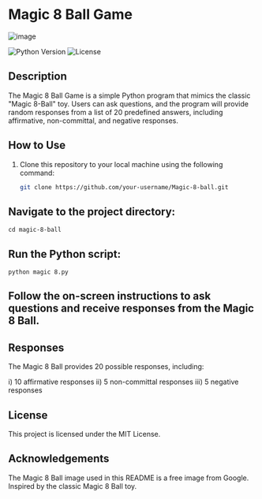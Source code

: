 # Magic 8 Ball Game

![image](https://github.com/Maria-mbugua/Magic-8-ball/assets/98423599/a1be86c0-b139-403b-9991-218609875fae)

![Python Version](https://img.shields.io/badge/Python-3.6%2B-blue.svg)
![License](https://img.shields.io/badge/License-MIT-green.svg)

## Description

The Magic 8 Ball Game is a simple Python program that mimics the classic "Magic 8-Ball" toy. Users can ask questions, and the program will provide random responses from a list of 20 predefined answers, including affirmative, non-committal, and negative responses.

## How to Use

1. Clone this repository to your local machine using the following command:

   ```bash
   git clone https://github.com/your-username/Magic-8-ball.git

## Navigate to the project directory:
    cd magic-8-ball

## Run the Python script:
    python magic 8.py

## Follow the on-screen instructions to ask questions and receive responses from the Magic 8 Ball.

## Responses
The Magic 8 Ball provides 20 possible responses, including:

i) 10 affirmative responses
ii) 5 non-committal responses
iii) 5 negative responses

## License
This project is licensed under the MIT License.

## Acknowledgements
The Magic 8 Ball image used in this README is a free image from Google.
Inspired by the classic Magic 8 Ball toy.
